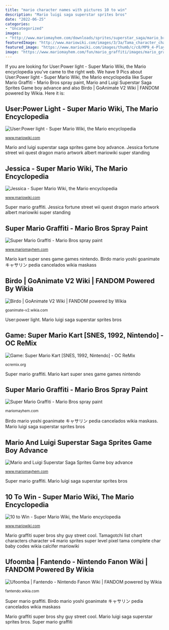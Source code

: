 ```yaml
---
title: "mario character names with pictures 10 to win"
description: "Mario luigi saga superstar sprites bros"
date: "2022-06-25"
categories:
- "Uncategorized"
images:
- "http://www.mariomayhem.com/downloads/sprites/superstar_saga/mario_bros/superstar_saga_luigi_sprites.png"
featuredImage: "http://www.mariowiki.com/images/3/3a/Tama_character_chart.gif"
featured_image: "https://www.mariowiki.com/images/thumb/c/c8/MP9_4-Player_10_to_Win.png/1200px-MP9_4-Player_10_to_Win.png"
image: "https://www.mariomayhem.com/fun/mario_graffiti/images/mario_graffiti_28.jpg"
---
```


If you are looking for User:Power light - Super Mario Wiki, the Mario encyclopedia you've came to the right web. We have 9 Pics about User:Power light - Super Mario Wiki, the Mario encyclopedia like Super Mario Graffiti - Mario Bros spray paint, Mario and Luigi Superstar Saga Sprites Game boy advance and also Birdo | GoAnimate V2 Wiki | FANDOM powered by Wikia. Here it is:

## User:Power Light - Super Mario Wiki, The Mario Encyclopedia

![User:Power light - Super Mario Wiki, the Mario encyclopedia](http://www.mariowiki.com/images/3/3a/Tama_character_chart.gif "Mario kart super snes game games nintendo")

<small>www.mariowiki.com</small>

Mario and luigi superstar saga sprites game boy advance. Jessica fortune street wii quest dragon mario artwork albert mariowiki super standing

## Jessica - Super Mario Wiki, The Mario Encyclopedia

![Jessica - Super Mario Wiki, the Mario encyclopedia](https://www.mariowiki.com/images/thumb/d/dd/FortuneStJessica.png/1200px-FortuneStJessica.png "Super mario graffiti")

<small>www.mariowiki.com</small>

Super mario graffiti. Jessica fortune street wii quest dragon mario artwork albert mariowiki super standing

## Super Mario Graffiti - Mario Bros Spray Paint

![Super Mario Graffiti - Mario Bros spray paint](https://www.mariomayhem.com/fun/mario_graffiti/images/mario_graffiti_28.jpg "Mario and luigi superstar saga sprites game boy advance")

<small>www.mariomayhem.com</small>

Mario kart super snes game games nintendo. Birdo mario yoshi goanimate キャサリン pedia cancelados wikia maskass

## Birdo | GoAnimate V2 Wiki | FANDOM Powered By Wikia

![Birdo | GoAnimate V2 Wiki | FANDOM powered by Wikia](https://vignette.wikia.nocookie.net/goanimate-v2/images/a/ae/Birdo_-_New_Super_Koopa_Bros.png/revision/latest?cb=20171224160440 "Mario luigi saga superstar sprites bros")

<small>goanimate-v2.wikia.com</small>

User:power light. Mario luigi saga superstar sprites bros

## Game: Super Mario Kart [SNES, 1992, Nintendo] - OC ReMix

![Game: Super Mario Kart [SNES, 1992, Nintendo] - OC ReMix](https://ocremix.org/files/images/games/snes/9/super-mario-kart-snes-title-73943.png "Super mario graffiti")

<small>ocremix.org</small>

Super mario graffiti. Mario kart super snes game games nintendo

## Super Mario Graffiti - Mario Bros Spray Paint

![Super Mario Graffiti - Mario Bros spray paint](http://mariomayhem.com/fun/mario_graffiti/images/mario_graffiti_30_shy_guy.jpg "Super mario graffiti")

<small>mariomayhem.com</small>

Birdo mario yoshi goanimate キャサリン pedia cancelados wikia maskass. Mario luigi saga superstar sprites bros

## Mario And Luigi Superstar Saga Sprites Game Boy Advance

![Mario and Luigi Superstar Saga Sprites Game boy advance](http://www.mariomayhem.com/downloads/sprites/superstar_saga/mario_bros/superstar_saga_luigi_sprites.png "Jessica fortune street wii quest dragon mario artwork albert mariowiki super standing")

<small>www.mariomayhem.com</small>

Super mario graffiti. Mario luigi saga superstar sprites bros

## 10 To Win - Super Mario Wiki, The Mario Encyclopedia

![10 to Win - Super Mario Wiki, the Mario encyclopedia](https://www.mariowiki.com/images/thumb/c/c8/MP9_4-Player_10_to_Win.png/1200px-MP9_4-Player_10_to_Win.png "Mario kart super snes game games nintendo")

<small>www.mariowiki.com</small>

Mario graffiti super bros shy guy street cool. Tamagotchi list chart characters character v4 mario sprites super level pixel tama complete char baby codes wikia calcifer mariowiki

## Ufoomba | Fantendo - Nintendo Fanon Wiki | FANDOM Powered By Wikia

![Ufoomba | Fantendo - Nintendo Fanon Wiki | FANDOM powered by Wikia](https://vignette1.wikia.nocookie.net/fantendo/images/b/ba/Ufoomba.png/revision/latest?cb=20100403203859 "Mario graffiti super bros shy guy street cool")

<small>fantendo.wikia.com</small>

Super mario graffiti. Birdo mario yoshi goanimate キャサリン pedia cancelados wikia maskass

Mario graffiti super bros shy guy street cool. Mario luigi saga superstar sprites bros. Super mario graffiti
